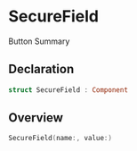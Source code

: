 # SecureField

Button Summary

## Declaration

```swift
struct SecureField : Component
```

## Overview

```swift
SecureField(name:, value:)
```
